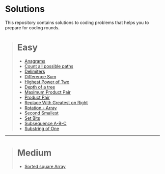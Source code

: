 # Solutions

This repository contains solutions to coding problems that helps you to prepare for coding rounds.
> # Easy
>  - [Anagrams](https://github.com/staykirak/Solutions/blob/main/Easy/Anagrams.java)
>  - [Count all possible paths](https://github.com/staykirak/Solutions/blob/main/Easy/Count_all_possible_paths.java)
>  - [Delimiters](https://github.com/staykirak/Solutions/blob/main/Easy/Delimiters.java)
>  - [Difference Sum](https://github.com/staykirak/Solutions/blob/main/Easy/Difference_Sum.java)
>  - [Highest Power of Two](https://github.com/staykirak/Solutions/blob/main/Easy/Highest_power_of_two.java)
>  - [Depth of a tree](https://github.com/staykirak/Solutions/blob/main/Easy/Max_Depth.java)
>  - [Maximum Product Pair](https://github.com/staykirak/Solutions/blob/main/Easy/Maximum_Product_Pair.java)
>  - [Product Pair](https://github.com/staykirak/Solutions/blob/main/Easy/Product_pair.java)
>  - [Replace With Greatest on Right](https://github.com/staykirak/Solutions/blob/main/Easy/Replace_With_Greatest_On_Right.java)
>  - [Rotation - Array](https://github.com/staykirak/Solutions/blob/main/Easy/Rotation.java)
>  - [Second Smallest](https://github.com/staykirak/Solutions/blob/main/Easy/Second_smallest.java)
>  - [Set Bits](https://github.com/staykirak/Solutions/blob/main/Easy/SetBits.java)
>  - [Subsequence A-B-C](https://github.com/staykirak/Solutions/blob/main/Easy/Subsequences_A_B_C.java)
>  - [Substring of One](https://github.com/staykirak/Solutions/blob/main/Easy/Substring_of_one.java)
<hr>

> # Medium
> - [Sorted square Array](https://github.com/staykirak/Solutions/blob/main/Medium/SortedSquaredArray.java)
